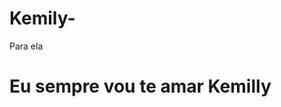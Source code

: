 # Kemily-
Para ela
<!DOCTYPE html>
<html>
<head>
 <title>Mensagem de Amor</title>
</head>
<body>
 <h1>Eu sempre vou te amar Kemilly</h1>
</body>
</html>
